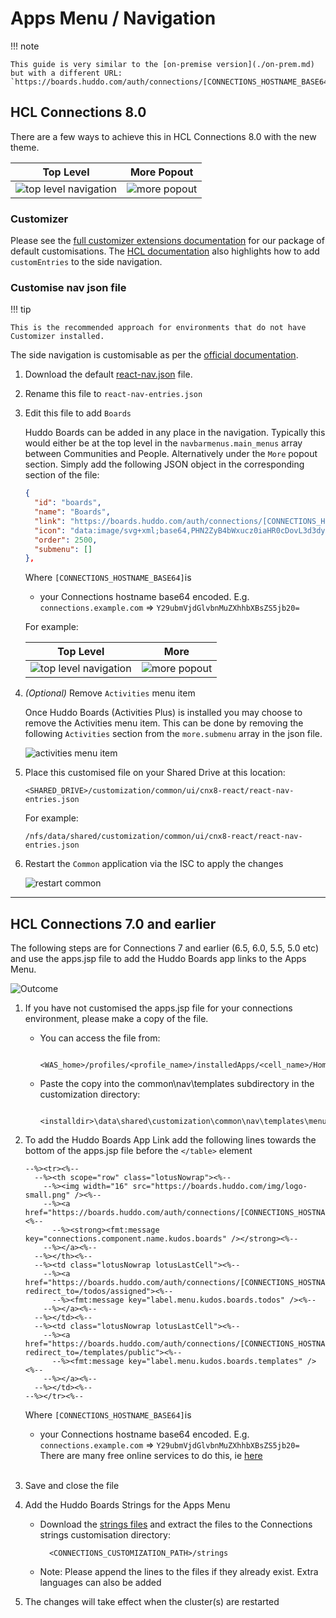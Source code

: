 # Apps Menu / Navigation

!!! note

    This guide is very similar to the [on-premise version](./on-prem.md) but with a different URL:
    `https://boards.huddo.com/auth/connections/[CONNECTIONS_HOSTNAME_BASE64]`

## HCL Connections 8.0

There are a few ways to achieve this in HCL Connections 8.0 with the new theme.

| Top Level                               | More Popout                     |
| --------------------------------------- | ------------------------------- |
| ![top level navigation](./cnx8-top.png) | ![more popout](./cnx8-more.png) |

### Customizer

Please see the [full customizer extensions documentation](../customizer/integrations.md) for our package of default customisations. The [HCL documentation](https://opensource.hcltechsw.com/connections-doc/v8/admin/customize/customizing-side-navigation.html) also highlights how to add `customEntries` to the side navigation.

### Customise nav json file

!!! tip

    This is the recommended approach for environments that do not have Customizer installed.

The side navigation is customisable as per the [official documentation](https://github.com/HCL-TECH-SOFTWARE/connections-ui-docs/blob/master/main-areas/side-navigation/README.md).

1.  Download the default [react-nav.json](https://github.com/HCL-TECH-SOFTWARE/connections-ui-docs/blob/master/main-areas/side-navigation/resources/react-nav.json) file.

1.  Rename this file to `react-nav-entries.json`

1.  Edit this file to add `Boards`

    Huddo Boards can be added in any place in the navigation. Typically this would either be at the top level in the `navbarmenus.main_menus` array between Communities and People. Alternatively under the `More` popout section. Simply add the following JSON object in the corresponding section of the file:

    ```json
    {
      "id": "boards",
      "name": "Boards",
      "link": "https://boards.huddo.com/auth/connections/[CONNECTIONS_HOSTNAME_BASE64]",
      "icon": "data:image/svg+xml;base64,PHN2ZyB4bWxucz0iaHR0cDovL3d3dy53My5vcmcvMjAwMC9zdmciIHZpZXdCb3g9IjAgMCAyNCAyNCIgeG1sOnNwYWNlPSJwcmVzZXJ2ZSI+PHBhdGggZD0iTTQuNSAzaDcuM3Y0LjZINC41em03LjkgMGg3LjN2NC42aC03LjN6bS0uNiAxMS40SDQuNFY4LjloNy40djUuNXpNNC45IDE0aDYuNVY5LjNINC45VjE0em0xNC44LjRoLTcuMlY4LjloNy4ydjUuNXptLTYuOC0uNGg2LjNWOS4zaC02LjNWMTR6bTYuOCA3LjFoLTcuMnYtNS41aDcuMnY1LjV6bS02LjgtLjRoNi4zdi00LjZoLTYuM3Y0LjZ6IiBmaWxsPSIjZmZmZmZmIi8+PC9zdmc+",
      "order": 2500,
      "submenu": []
    },
    ```

    Where `[CONNECTIONS_HOSTNAME_BASE64]`is

    -   your Connections hostname base64 encoded. E.g.</br>
        `connections.example.com` => `Y29ubmVjdGlvbnMuZXhhbXBsZS5jb20=`</br>

    For example:

    | Top Level                                | More                             |
    | ---------------------------------------- | -------------------------------- |
    | ![top level navigation](./react-top.png) | ![more popout](./react-more.png) |

1.  _(Optional)_ Remove `Activities` menu item

    Once Huddo Boards (Activities Plus) is installed you may choose to remove the Activities menu item. This can be done by removing the following `Activities` section from the `more.submenu` array in the json file.

    ![activities menu item](./activities.png)

1.  Place this customised file on your Shared Drive at this location:

        <SHARED_DRIVE>/customization/common/ui/cnx8-react/react-nav-entries.json

    For example:

        /nfs/data/shared/customization/common/ui/cnx8-react/react-nav-entries.json

1.  Restart the `Common` application via the ISC to apply the changes

    ![restart common](./restart-common.png)

---

## HCL Connections 7.0 and earlier

The following steps are for Connections 7 and earlier (6.5, 6.0, 5.5, 5.0 etc) and use the apps.jsp file to add the Huddo Boards app links to the Apps Menu.

![Outcome](./cnx7-jsp.png)

1.  If you have not customised the apps.jsp file for your connections environment, please make a copy of the file.

    -   You can access the file from:

              <WAS_home>/profiles/<profile_name>/installedApps/<cell_name>/Homepage.ear/homepage.war/nav/templates/menu

    -   Paste the copy into the common\nav\templates subdirectory in the customization directory:

              <installdir>\data\shared\customization\common\nav\templates\menu\apps.jsp

1.  To add the Huddo Boards App Link add the following lines towards the bottom of the apps.jsp file before the `</table>` element

        --%><tr><%--
          --%><th scope="row" class="lotusNowrap"><%--
            --%><img width="16" src="https://boards.huddo.com/img/logo-small.png" /><%--
            --%><a href="https://boards.huddo.com/auth/connections/[CONNECTIONS_HOSTNAME_BASE64]"><%--
              --%><strong><fmt:message key="connections.component.name.kudos.boards" /></strong><%--
            --%></a><%--
          --%></th><%--
          --%><td class="lotusNowrap lotusLastCell"><%--
            --%><a href="https://boards.huddo.com/auth/connections/[CONNECTIONS_HOSTNAME_BASE64]?redirect_to=/todos/assigned"><%--
              --%><fmt:message key="label.menu.kudos.boards.todos" /><%--
            --%></a><%--
          --%></td><%--
          --%><td class="lotusNowrap lotusLastCell"><%--
            --%><a href="https://boards.huddo.com/auth/connections/[CONNECTIONS_HOSTNAME_BASE64]?redirect_to=/templates/public"><%--
              --%><fmt:message key="label.menu.kudos.boards.templates" /><%--
            --%></a><%--
          --%></td><%--
        --%></tr><%--

    Where `[CONNECTIONS_HOSTNAME_BASE64]`is

    -   your Connections hostname base64 encoded. E.g.</br>
        `connections.example.com` => `Y29ubmVjdGlvbnMuZXhhbXBsZS5jb20=`</br>
        There are many free online services to do this, ie [here](https://www.base64encode.net/)</br></br>

1.  Save and close the file

1.  Add the Huddo Boards Strings for the Apps Menu

    -   Download the [strings files](./strings.zip) and extract the files to the Connections strings customisation directory:

              <CONNECTIONS_CUSTOMIZATION_PATH>/strings

    -   Note: Please append the lines to the files if they already exist. Extra languages can also be added

1.  The changes will take effect when the cluster(s) are restarted
